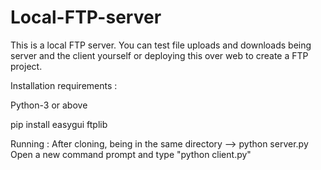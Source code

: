 # Local-FTP-server
This is a local FTP server.
You can test file uploads and downloads being server and the client yourself or deploying this over web to create a FTP project.


Installation requirements :


Python-3 or above

pip install easygui ftplib


Running :
 After cloning, being in the same directory --> python server.py
 Open a new command prompt and type "python client.py"
